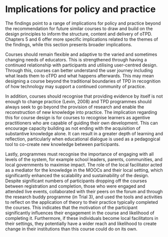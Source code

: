 # Implications for policy and practice

The findings point to a range of implications for policy and practice beyond the recommendation for future similar courses to draw and build on the design principles to inform the structure, content and delivery of oTPD. Chapters 5 and 6 offer more specific implications related to the themes of the findings, while this section presents broader implications.

Courses should remain flexible and adaptive to the varied and sometimes changing needs of educators. This is strengthened through having a continued relationship with participants and utilising user-centred design. Through this, courses can better understand the user journey including what leads them to oTPD and what happens afterwards. This may mean designing a course beyond the traditional boundaries of TPD in recognition of how technology may support a continued community of practice.

In addition, courses should recognise that providing evidence by itself is not enough to change practice (Levin, 2008) and TPD programmes should always seek to go beyond the provision of research and enable the reconstruction of new knowledge into practice. The implication regarding this for course design is for courses to recognise learners as agentive practitioners who are capable of guiding their own development. This can encourage capacity building as not ending with the acquisition of substantive knowledge alone. It can result in a greater depth of learning and reflection, particularly when educational dialogue is used as a pedagogical tool to co-create new knowledge between participants.

Lastly, programmes must recognise the importance of engaging with all levels of the system, for example school leaders, parents, communities, and local governments to maximise impact. The role of the local facilitator acted as a mediator for the knowledge in the MOOCs and their local setting, which significantly enhanced the scalability and sustainability of the design. Despite significant numbers of participants dropping off the courses between registration and completion, those who were engaged and attended live events, collaborated with their peers on the forum and through the research buddy programme (in Trial 3), and used the tools and activities to reflect on the application of theory to their practice typically completed the courses. This indicates that the motivation of the participant significantly influences their engagement in the course and likelihood of completing it. Furthermore, if these individuals become local facilitators in their settings, they potentially have a wider reach and likelihood to create change in their institutions than this course could do on its own.
